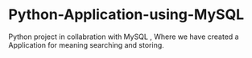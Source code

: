 # Python-Application-using-MySQL
Python project in collabration with MySQL , Where we have created a Application for meaning  searching and storing.
